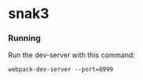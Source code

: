 # snak3 #

### Running ###

Run the dev-server with this command:

`webpack-dev-server --port=8999`
